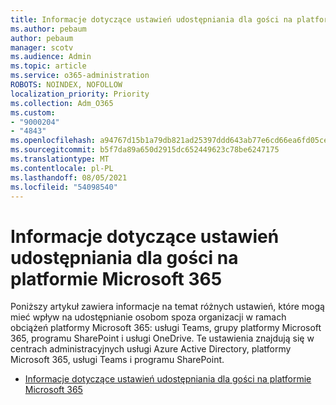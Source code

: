 ```yaml
---
title: Informacje dotyczące ustawień udostępniania dla gości na platformie Microsoft 365
ms.author: pebaum
author: pebaum
manager: scotv
ms.audience: Admin
ms.topic: article
ms.service: o365-administration
ROBOTS: NOINDEX, NOFOLLOW
localization_priority: Priority
ms.collection: Adm_O365
ms.custom:
- "9000204"
- "4843"
ms.openlocfilehash: a94767d15b1a79db821ad25397ddd643ab77e6cd66ea6fd05cea55d2e02d3389
ms.sourcegitcommit: b5f7da89a650d2915dc652449623c78be6247175
ms.translationtype: MT
ms.contentlocale: pl-PL
ms.lasthandoff: 08/05/2021
ms.locfileid: "54098540"
---
```

# <a name="microsoft-365-guest-sharing-settings-reference"></a>Informacje dotyczące ustawień udostępniania dla gości na platformie Microsoft 365

Poniższy artykuł zawiera informacje na temat różnych ustawień, które mogą mieć wpływ na udostępnianie osobom spoza organizacji w ramach obciążeń platformy Microsoft 365: usługi Teams, grupy platformy Microsoft 365, programu SharePoint i usługi OneDrive. Te ustawienia znajdują się w centrach administracyjnych usługi Azure Active Directory, platformy Microsoft 365, usługi Teams i programu SharePoint.

- [Informacje dotyczące ustawień udostępniania dla gości na platformie Microsoft 365](https://docs.microsoft.com/microsoft-365/solutions/microsoft-365-guest-settings?view=o365-worldwide)

